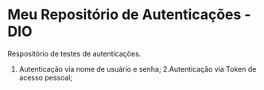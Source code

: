 # Meu Repositório de Autenticações - DIO
Respositório de testes de autenticações.

1. Autenticação via nome de usuário e senha;
2.Autenticação via Token de acesso pessoal;
